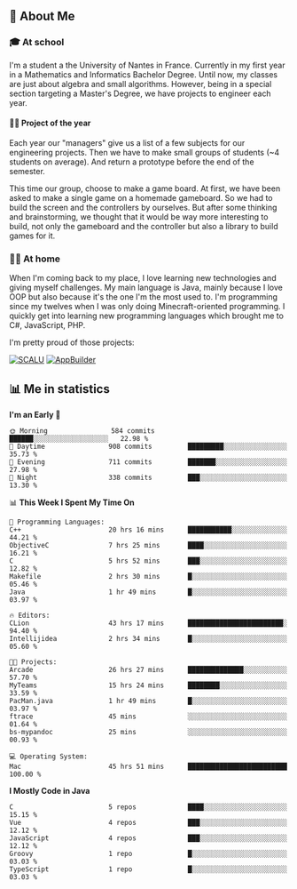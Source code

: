 ## 👀 About Me

### 🎓 At school

I'm a student a the University of Nantes in France. Currently in my first year in a Mathematics and Informatics Bachelor Degree. Until now, my classes are just about algebra and small algorithms. However, being in a special section targeting a Master's Degree, we have projects to engineer each year. 

#### 🔧🔬 Project of the year

Each year our "managers" give us a list of a few subjects for our engineering projects. Then we have to make small groups of students (~4 students on average). And return a prototype before the end of the semester.

This time our group, choose to make a game board. At first, we have been asked to make a single game on a homemade gameboard. So we had to build the screen and the controllers by ourselves. 
But after some thinking and brainstorming, we thought that it would be way more interesting to build, not only the gameboard and the controller but also a library to build games for it.

### 👨‍💻 At home

When I'm coming back to my place, I love learning new technologies and giving myself challenges. My main language is Java, mainly because I love OOP but also because it's the one I'm the most used to. I'm programming since my twelves when I was only doing Minecraft-oriented programming.  I quickly get into learning new programming languages which brought me to C#, JavaScript, PHP. 

I'm pretty proud of those projects:

[![SCALU](https://github-readme-stats.vercel.app/api/pin?username=renardfute&repo=SCALU)](https://github.com/renardfute/scalu)
[![AppBuilder](https://github-readme-stats.vercel.app/api/pin?username=pulsedev2&repo=AppBuilder)](https://github.com/pulsedev2/AppBuilder)

## 📊 Me in statistics
<!--START_SECTION:waka-->
**I'm an Early 🐤** 

```text
🌞 Morning                584 commits         ██████░░░░░░░░░░░░░░░░░░░   22.98 % 
🌆 Daytime                908 commits         █████████░░░░░░░░░░░░░░░░   35.73 % 
🌃 Evening                711 commits         ███████░░░░░░░░░░░░░░░░░░   27.98 % 
🌙 Night                  338 commits         ███░░░░░░░░░░░░░░░░░░░░░░   13.30 % 
```


📊 **This Week I Spent My Time On** 

```text
💬 Programming Languages: 
C++                      20 hrs 16 mins      ███████████░░░░░░░░░░░░░░   44.21 % 
ObjectiveC               7 hrs 25 mins       ████░░░░░░░░░░░░░░░░░░░░░   16.21 % 
C                        5 hrs 52 mins       ███░░░░░░░░░░░░░░░░░░░░░░   12.82 % 
Makefile                 2 hrs 30 mins       █░░░░░░░░░░░░░░░░░░░░░░░░   05.46 % 
Java                     1 hr 49 mins        █░░░░░░░░░░░░░░░░░░░░░░░░   03.97 % 

🔥 Editors: 
CLion                    43 hrs 17 mins      ████████████████████████░   94.40 % 
Intellijidea             2 hrs 34 mins       █░░░░░░░░░░░░░░░░░░░░░░░░   05.60 % 

🐱‍💻 Projects: 
Arcade                   26 hrs 27 mins      ██████████████░░░░░░░░░░░   57.70 % 
MyTeams                  15 hrs 24 mins      ████████░░░░░░░░░░░░░░░░░   33.59 % 
PacMan.java              1 hr 49 mins        █░░░░░░░░░░░░░░░░░░░░░░░░   03.97 % 
ftrace                   45 mins             ░░░░░░░░░░░░░░░░░░░░░░░░░   01.64 % 
bs-mypandoc              25 mins             ░░░░░░░░░░░░░░░░░░░░░░░░░   00.93 % 

💻 Operating System: 
Mac                      45 hrs 51 mins      █████████████████████████   100.00 % 
```

**I Mostly Code in Java** 

```text
C                        5 repos             ████░░░░░░░░░░░░░░░░░░░░░   15.15 % 
Vue                      4 repos             ███░░░░░░░░░░░░░░░░░░░░░░   12.12 % 
JavaScript               4 repos             ███░░░░░░░░░░░░░░░░░░░░░░   12.12 % 
Groovy                   1 repo              █░░░░░░░░░░░░░░░░░░░░░░░░   03.03 % 
TypeScript               1 repo              █░░░░░░░░░░░░░░░░░░░░░░░░   03.03 % 
```




<!--END_SECTION:waka-->
